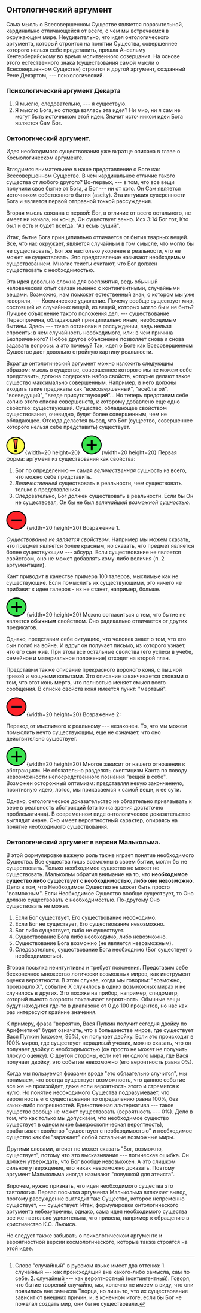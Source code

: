 ## Онтологический аргумент

Сама мысль о Всесовершенном Существе является поразительной, кардинально отличающейся от всего, с чем мы встречаемся в окружающем мире. Неудивительно, что идея онтологического аргумента, который строится на понятии Существа, совершеннее которого нельзя себе представить, пришла Ансельму Кентерберийскому во время молитвенного созерцания. На основе этого естественного знака (существования самой мысли о Всесовершенном Существе) строится и другой аргумент, созданный Рене Декартом, --- психологический.

### Психологический аргумент Декарта

1. Я мыслю, следовательно, --- я существую.
2. Я мыслю Бога, но откуда взялась эта идея? Ни мир, ни я сам не могут быть источником этой идеи. Значит источником идеи Бога является Сам Бог.

### Онтологический аргумент.

Идея необходимого существования уже вкратце описана в главе о Космологическом аргументе.

Вглядимся внимательнее в наше представление о Боге как Всесовершенном Существе. В чем кардинальное отличие такого существа от любого другого? Во-первых, --- в том, что все вещи получили свое бытие от Бога, а Бог --- ни от кого. Он Сам является источником собственного бытия (aseity). Эта интуиция суверенности Бога и является первой отправной точкой рассуждения.

Вторая мысль связана с первой: Бог, в отличие от всего остального, не имеет ни начала, ни конца, Он существует вечно. Исх 3:14 Бог тот, Кто был и есть и будет всегда. "Аз есмь сущий".

Итак, бытие Бога принципиально отличается от бытия тварных вещей. Все, что нас окружает, является случайным  в том смысле, что могло бы не существовать[^oa0001]. Бог же настолько укоренен в реальности, что не может не существовать. Это представление называют необходимым существованием. Многие теисты считают, что Бог должен существовать с необходимостью. 

Эта идея довольно сложна для восприятия, ведь обычный человеческий опыт связан именно с контингентными, случайными вещами. Возможно, нам поможет естественный знак, о котором мы уже говорили, --- Космическое удивление. Почему вообще существует мир, состоящий из случайных вещей, из вещей, которых могло бы и не быть? Лучшее объяснение такого положения дел, --- существование Первопричина, обладающей принципиально иным, необходимым бытием. Здесь --- точка остановки в рассуждении, ведь нельзя спросить: в чем случайность необходимого, или: в чем причина Безпричинного? Любое другое объяснение позволяет снова и снова задавать вопросы: а это почему? Так, идея о Боге как Всесовершенном Существе дает довольно стройную картину реальности.

Вкратце онтологический аргумент можно изложить следующим образом: мысль о существе, совершеннее которого мы не можем себе представить, должна содержать набор свойств, которые делают такое существо максимально совершенным. Например, в него должны входить такие предикаты как "всесовершенный", "всеблагой", "всеведущий", "везде присутствующий"... Но теперь представим себе копию этого списка совершенств, к которому добавлено еще одно свойство: существующий. Существо, обладающее свойством существования, очевидно, будет более совершенным, чем не обладающее. Отсюда делается вывод, что Бог (существо, совершеннее которого нельзя себе представить) существует.

![](../image/exclame01_50.png){width=20 height=20}     ![](../image/cross05.png){width=20 height=20}     Первая форма: аргумент из существования как свойства: 

1. Бог по определению — самая *величественная* сущность из всего, что можно себе представить.
2. *Величественней* существовать в реальности, чем существовать только в представлениях.
3. Следовательно, Бог должен существовать в реальности. Если бы Он не существовал, Он бы не был *величайшей возможной сущностью*.

![](../image/a_letter03.png){width=20 height=20}     Возражение 1.

*Существование не является свойством*. Например мы можем сказать, что предмет является более красным, но сказать, что предмет является более существующим --- абсурд. Если существование не является свойством, оно не может добавлять кому-либо величия (п. 2 аргументации).

Кант приводит в качестве примера 100 талеров, мыслимые как не существующие. Если помыслить их существующими, это ничего не прибавит к идее талеров - их не станет, например, больше.

![](../image/cross05.png){width=20 height=20}          Можно согласиться с тем, что бытие не является **обычным** свойством. Оно радикально отличается от других предикатов.

Однако, представим себе ситуацию, что человек знает о том, что его сын погиб на войне. И вдруг он получает письмо, из которого узнает, что его сын жив. При этом все остальные свойства (его успехи в учебе, семейное и материальное положение) отходят на второй план.

Представим также описание прекрасного вороного коня, с пышной гривой и мощными копытами. Это описание заканчивается словами о том, что этот конь мертв, что полностью меняет смысл всего сообщения. В списке свойств коня имеется пункт: "мертвый".

<!--Существование действительно имеет особое значение, когда мы говорим об одушевленных существах, особенно --- о личностях. Так, фраза "Цой жив!", написанная на стене, означает не столько желание поклонников, чтобы музыкант вернулся к жизни, но выражение убежденности, что личность Цоя не потеряла значения после его физической смерти. Это добавление свойства существования к списку свойств личности.-->


![](../image/a_letter03.png){width=20 height=20}     Возражение 2:

Переход от мыслимого к реальному --- незаконен. То, что мы можем помыслить нечто существующим, еще не означает, что оно действительно существует.

![](../image/cross05.png){width=20 height=20}         Многое зависит от нашего отношения к абстракциям. Не обязательно разделять скептицизм Канта по поводу невозможности непосредственного познания "вещей в себе". Возможен осторожный оптимизм: представляя некую законченную, позитивную идею, логос, мы прикасаемся к самой вещи, к ее сути. 

Однако, онтологическое доказательство не обязательно привязывать к вере в реальность абстракций (эта точка зрения достаточно проблематична). В современном виде онтологическое доказательство выглядит иначе. Оно имеет вероятностный характер, опираясь на понятие необходимого существования.

### Онтологический аргумент в версии Малькольма.

В этой формулировке важную роль также играет понятие необходимого Существа. Все существа лишь возможны в своем бытии, могли бы не существовать. Только необходимое существо не может не существовать. Малькольм обратил внимание на то, что **необходимое существо либо существует с необходимостью, либо оно невозможно**. Дело в том, что Необходимое Существо не может быть просто "возможным". Если Необходимое Существо вообще существует, то Оно должно существовать с необходимостью. По-другому Оно существовать не может. 

1. Если Бог существует, Его существование необходимо.
2. Если Бог не существует, Его существование невозможно. 
3. Бог либо существует, либо не существует.
4. Существование Бога либо необходимо, либо невозможно.
5. Существование Бога возможно (не является невозможным).
6. Следовательно, существование Бога необходимо (Бог существует с необходимостью).

Вторая посылка неинтуитивна и требует пояснения. Представим себе бесконечное множество логически возможных миров, как инструмент оценки вероятности. В этом случае, когда мы говорим: "возможно, произошло Х", событие Х случилось в одних возмножных мирах и не случилось в других. Это похоже на прибор, например, спидометр, который вместо скорости показывает вероятность. Обычные вещи будут находится где-то в диапазоне от 0 до 100 процентов, но нас как раз интересуют крайние значения.

К примеру, фраза "вероятно, Вася Пупкин получит сегодня двойку по Арифметике" будет означать, что в большинстве миров, где существует Вася Пупкин (скажем, 95%), он получает двойку. Если это происходит в 100% миров, где существует нерадивый ученик, можно сказать, что он получает двойку с необходимостью (он просто не может не получить плохую оценку). С другой стороны, если нет ни одного мира, где Вася получает двойку, это событие невозможно (его вероятность равна 0%).

Когда мы пользуемся фразами вроде "это обязательно случится", мы понимаем, что всегда существует возможность, что данное событие все же не произойдет, даже если вероятность этого и стремится к нулю. Но понятие необходимого Существа подразумевает, что вероятность его существования по определению равна 100%, без каких-либо погрешностей. Единственная альтернатива --- такое существо вообще не может существовать (вероятность --- 0%). Дело в том, что как только мы допускаем, что необходимое существо существует в одном мире (микроскопическая вероятность), срабатывает свойство "существует с необходимостью" и необходимое существо как бы "заражает" собой остальные возможные миры. 

Другими словами, атеист не может сказать "Бог, возможно, существует", потому что это высказывание --- логическая ошибка. Он должен утверждать, что Бог вообще невозможен. А это слишком сильное утверждение, его никак невозможно доказать. Поэтому аргумент Малькольма иногда называют "ловушкой для атеиста".

Впрочем, нужно признать, что идея необходимого существа это тавтология. Первая посылка аргумента Малькольма включает вывод, поэтому рассуждение выглядит так: Существо, которое непременно существует, --- существует. 
Итак, формулировки онтологического аргумента небезупречны, однако, сама идея необходимого существа все же настолько удивительна, что привела, например к обращению в христианство К.С. Льюиса.

Не следует также забывать о психологическом аргументе и вероятностной версии космологического, которые также строятся на этой идее.





[^oa0001]: Слово "случайный" в русском языке имеет два оттенка: 1. случайный --- как происходящий вне какого-либо замысла, сам по себе. 2. случайный --- как вероятностный (контингентный). Говоря, что бытие творений случайно, мы, конечно не имеем в виду, что они появились вне замысла Творца, но лишь то, что их существование зависит от внешних причин, и, в конечном итоге, если бы Бог не пожелал создать мир, они бы не существовали.




<!--Третья мысль: говоря о свойствах Бога, мы неизбежно исходим из человеческих представлений о доброте, силе, знании, умножая их на бесконечность. То же самое касается и существования. Наше бытие кардинальным образом отличается от бытия Бога.-->

<!--Ты же Боже, во век пребываешь и лета Твоя не оскудеют
Бог сотворил все мерою, числом и весом (Премудрость) --- Бог не творит абсудра, Он рационален.-->
